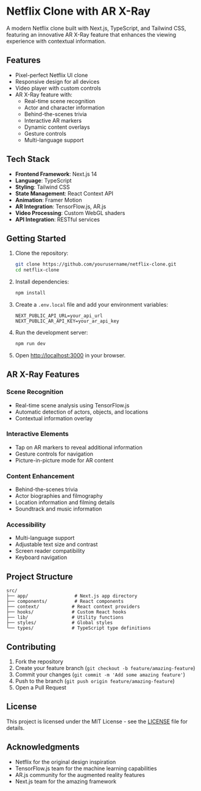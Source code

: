# Netflix Clone with AR X-Ray

A modern Netflix clone built with Next.js, TypeScript, and Tailwind CSS, featuring an innovative AR X-Ray feature that enhances the viewing experience with contextual information.

## Features

- Pixel-perfect Netflix UI clone
- Responsive design for all devices
- Video player with custom controls
- AR X-Ray feature with:
  - Real-time scene recognition
  - Actor and character information
  - Behind-the-scenes trivia
  - Interactive AR markers
  - Dynamic content overlays
  - Gesture controls
  - Multi-language support

## Tech Stack

- **Frontend Framework**: Next.js 14
- **Language**: TypeScript
- **Styling**: Tailwind CSS
- **State Management**: React Context API
- **Animation**: Framer Motion
- **AR Integration**: TensorFlow.js, AR.js
- **Video Processing**: Custom WebGL shaders
- **API Integration**: RESTful services

## Getting Started

1. Clone the repository:
   ```bash
   git clone https://github.com/yourusername/netflix-clone.git
   cd netflix-clone
   ```

2. Install dependencies:
   ```bash
   npm install
   ```

3. Create a `.env.local` file and add your environment variables:
   ```
   NEXT_PUBLIC_API_URL=your_api_url
   NEXT_PUBLIC_AR_API_KEY=your_ar_api_key
   ```

4. Run the development server:
   ```bash
   npm run dev
   ```

5. Open [http://localhost:3000](http://localhost:3000) in your browser.

## AR X-Ray Features

### Scene Recognition
- Real-time scene analysis using TensorFlow.js
- Automatic detection of actors, objects, and locations
- Contextual information overlay

### Interactive Elements
- Tap on AR markers to reveal additional information
- Gesture controls for navigation
- Picture-in-picture mode for AR content

### Content Enhancement
- Behind-the-scenes trivia
- Actor biographies and filmography
- Location information and filming details
- Soundtrack and music information

### Accessibility
- Multi-language support
- Adjustable text size and contrast
- Screen reader compatibility
- Keyboard navigation

## Project Structure

```
src/
├── app/                 # Next.js app directory
├── components/          # React components
├── context/            # React context providers
├── hooks/              # Custom React hooks
├── lib/                # Utility functions
├── styles/             # Global styles
└── types/              # TypeScript type definitions
```

## Contributing

1. Fork the repository
2. Create your feature branch (`git checkout -b feature/amazing-feature`)
3. Commit your changes (`git commit -m 'Add some amazing feature'`)
4. Push to the branch (`git push origin feature/amazing-feature`)
5. Open a Pull Request

## License

This project is licensed under the MIT License - see the [LICENSE](LICENSE) file for details.

## Acknowledgments

- Netflix for the original design inspiration
- TensorFlow.js team for the machine learning capabilities
- AR.js community for the augmented reality features
- Next.js team for the amazing framework 